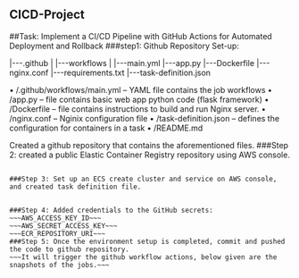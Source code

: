 ﻿## CICD-Project
##Task: Implement a CI/CD Pipeline with GitHub Actions for Automated Deployment and Rollback
###step1: Github Repository Set-up:
 
|---.github
|           |---workflows
|                      |---main.yml
|---app.py
|---Dockerfile
|---nginx.conf
|---requirements.txt
|---task-definition.json

•	/.github/workflows/main.yml – YAML file contains the job workflows
•	/app.py – file contains basic web app python code (flask framework)
•	/Dockerfile – file contains instructions to build and run Nginx server.
•	/nginx.conf – Nginix configuration file
•	/task-definition.json – defines the configuration for containers in a task
•	/README.md

Created a github repository that contains the aforementioned files. 
###Step 2: created a public Elastic Container Registry repository using AWS console. 
~~~Public ECR URI: public.ecr.aws/i5u9n7k9/nginix-web-app~~~

###Step 3: Set up an ECS create cluster and service on AWS console, and created task definition file.


###Step 4: Added credentials to the GitHub secrets:
~~~AWS_ACCESS_KEY_ID~~~
~~~AWS_SECRET_ACCESS_KEY~~~
~~~ECR_REPOSITORY_URI~~~
###Step 5: Once the environment setup is completed, commit and pushed the code to github repository.
~~~It will trigger the github workflow actions, below given are the snapshots of the jobs.~~~
